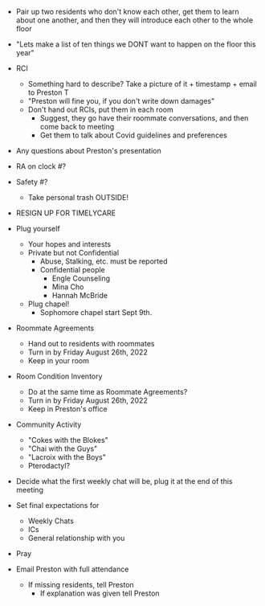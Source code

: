 - Pair up two residents who don't know each other, get them to learn about one another, and then they will introduce each other to the whole floor
- "Lets make a list of ten things we DONT want to happen on the floor this year"
- RCI
	- Something hard to describe? Take a picture of it + timestamp + email to Preston T
	- "Preston will fine you, if you don't write down damages"
	- Don't hand out RCIs, put them in each room
		- Suggest, they go have their roommate conversations, and then come back to meeting
		- Get them to talk about Covid guidelines and preferences
- Any questions about Preston's presentation
- RA on clock #?
- Safety #?
	- Take personal trash OUTSIDE!
- RESIGN UP FOR TIMELYCARE
- Plug yourself
	- Your hopes and interests
	- Private but not Confidential
		- Abuse, Stalking, etc. must be reported
		- Confidential people
			- Engle Counseling
			- Mina Cho
			- Hannah McBride
	- Plug chapel! 
		- Sophomore chapel start Sept 9th. 
- Roommate Agreements
	- Hand out to residents with roommates
	- Turn in by Friday August 26th, 2022
	- Keep in your room
- Room Condition Inventory
	- Do at the same time as Roommate Agreements?
	- Turn in by Friday August 26th, 2022
	- Keep in Preston's office
- Community Activity
	- "Cokes with the Blokes"
	- "Chai with the Guys"
	- "Lacroix with the Boys"
	- Pterodactyl? 
- Decide what the first weekly chat will be, plug it at the end of this meeting
- Set final expectations for
	- Weekly Chats
	- ICs
	- General relationship with you
- Pray

- Email Preston with full attendance
	- If missing residents, tell Preston
		- If explanation was given tell Preston